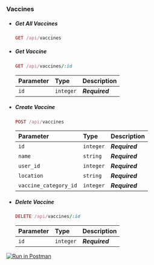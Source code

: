 ### Vaccines

-   ##### Get All Vaccines

    ```ruby
    GET /api/vaccines
    ```

-   ##### Get Vaccine

    ```ruby
    GET /api/vaccines/:id
    ```

    | Parameter | Type      | Description    |
    | :-------- | :-------- | :------------- |
    | `id`      | `integer` | **_Required_** |

-   ##### Create Vaccine

    ```ruby
    POST /api/vaccines
    ```

    | Parameter             | Type      | Description    |
    | :-------------------- | :-------- | :------------- |
    | `id`                  | `integer` | **_Required_** |
    | `name`                | `string`  | **_Required_** |
    | `user_id`             | `integer` | **_Required_** |
    | `location`            | `string`  | **_Required_** |
    | `vaccine_category_id` | `integer` | **_Required_** |

-   ##### Delete Vaccine

    ```ruby
    DELETE /api/vaccines/:id
    ```

    | Parameter | Type      | Description    |
    | :-------- | :-------- | :------------- |
    | `id`      | `integer` | **_Required_** |

[![Run in Postman](https://run.pstmn.io/button.svg)](https://documenter.getpostman.com/view/5427578/UzJETz9V)
